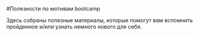 #Полезности по мотивам bootcamp

Здесь собраны полезные материалы, которые помогут вам вспомнить пройденное и/или узнать немного нового для себя.
